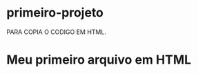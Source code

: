 # primeiro-projeto

PARA COPIA O CODIGO EM HTML.

<html>
  <h1>Meu primeiro arquivo em HTML</H1>
</html>
